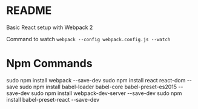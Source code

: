 # README

Basic React setup with Webpack 2

Command to watch
`webpack --config webpack.config.js --watch`

# Npm Commands 

sudo npm install webpack --save-dev
sudo npm install react react-dom --save
sudo npm install babel-loader babel-core babel-preset-es2015 --save-dev
sudo npm install webpack-dev-server --save-dev
sudo npm install babel-preset-react --save-dev
